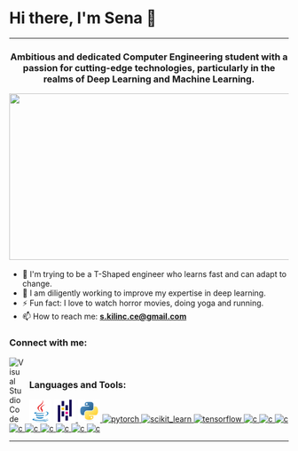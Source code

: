 # Hi there, I'm Sena 👋

---

<h3 align="center">Ambitious and dedicated Computer Engineering student with a passion for cutting-edge technologies, particularly in the realms of Deep Learning and Machine Learning.</h3>
<p align="center">
  <img src="https://i.pinimg.com/originals/d2/41/d1/d241d1214f4245ab1024c86a0059e84d.gif" width="600" height="300">
</p>

- 🏃 I'm trying to be a T-Shaped engineer who learns fast and can adapt to change.
- 🌱 I am diligently working to improve my expertise in deep learning.
- ⚡ Fun fact: I love to watch horror movies, doing yoga and running.
- 📫 How to reach me: **s.kilinc.ce@gmail.com**

### Connect with me:

[<img align="left" alt="Visual Studio Code" width="26px" src="https://cdn-icons-png.flaticon.com/512/174/174857.png" style="padding-right:10px;" />](https://www.linkedin.com/in/sena-kilinc/)

<br>

<h3 align="left">Languages and Tools:</h3>
<p <a href="https://www.java.com" target="_blank" rel="noreferrer"> <img src="https://raw.githubusercontent.com/devicons/devicon/master/icons/java/java-original.svg" alt="java" width="40" height="40"/> </a> <a href="https://pandas.pydata.org/" target="_blank" rel="noreferrer"> <img src="https://raw.githubusercontent.com/devicons/devicon/2ae2a900d2f041da66e950e4d48052658d850630/icons/pandas/pandas-original.svg" alt="pandas" width="40" height="40"/> </a> <a href="https://www.python.org" target="_blank" rel="noreferrer"> <img src="https://raw.githubusercontent.com/devicons/devicon/master/icons/python/python-original.svg" alt="python" width="40" height="40"/> </a> <a href="https://pytorch.org/" target="_blank" rel="noreferrer"> <img src="https://www.vectorlogo.zone/logos/pytorch/pytorch-icon.svg" alt="pytorch" width="40" height="40"/> </a> <a href="https://scikit-learn.org/" target="_blank" rel="noreferrer"> <img src="https://upload.wikimedia.org/wikipedia/commons/0/05/Scikit_learn_logo_small.svg" alt="scikit_learn" width="40" height="40"/> </a> <a href="https://www.tensorflow.org" target="_blank" rel="noreferrer"> <img src="https://www.vectorlogo.zone/logos/tensorflow/tensorflow-icon.svg" alt="tensorflow" width="40" height="40"/> </a> <a href="https://www.anaconda.com/" target="_blank" rel="noreferrer"> <img src="https://encrypted-tbn0.gstatic.com/images?q=tbn:ANd9GcRv90odFZigOXVqzpieh2RrNhDEB5VRrcZTGyLQ8gLs7fDNii-INElQiTdOe9IDPVq6TR4&usqp=CAU" alt="c" width="40" height="40"/> </a> <a href="" target="_blank" rel="noreferrer"> <img src="https://cdn.jsdelivr.net/gh/devicons/devicon/icons/vscode/vscode-original.svg" alt="c" width="40" height="40"/> </a>  <a href="" target="_blank" rel="noreferrer"> <img src="https://cdn.jsdelivr.net/gh/devicons/devicon/icons/html5/html5-original.svg" alt="c" width="40" height="40"/> </a>  <a href="" target="_blank" rel="noreferrer"> <img src="https://cdn.jsdelivr.net/gh/devicons/devicon/icons/css3/css3-original.svg" alt="c" width="40" height="40"/> </a>  <a href="" target="_blank" rel="noreferrer"> <img src="https://cdn.jsdelivr.net/gh/devicons/devicon/icons/javascript/javascript-original.svg" alt="c" width="40" height="40"/> </a>  <a href="" target="_blank" rel="noreferrer"> <img src="https://cdn.jsdelivr.net/gh/devicons/devicon/icons/mongodb/mongodb-original.svg" alt="c" width="40" height="40"/> </a>  <a href="" target="_blank" rel="noreferrer"> <img src="https://spng.pngfind.com/pngs/s/418-4183674_microsoft-sql-server-logo-sql-server-logo-svg.png" alt="c" width="40" height="40"/> </a>  <a href="" target="_blank" rel="noreferrer"> <img src="https://cdn.jsdelivr.net/gh/devicons/devicon/icons/git/git-original.svg" alt="c" width="40" height="40"/> </a>  <a href="" target="_blank" rel="noreferrer"> <img src="https://user-images.githubusercontent.com/3369400/139447912-e0f43f33-6d9f-45f8-be46-2df5bbc91289.png" alt="c" width="40" height="40"/> </a> </p>

---
